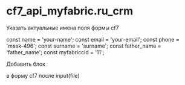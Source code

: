 # cf7_api_myfabric.ru_crm

Указать актуальные имена поля формы cf7 

  const name = 'your-name';
  const email = 'your-email';
  const phone = 'mask-496';
  const surname = 'surname';
  const father_name = 'father_name';
  const myfabriccid = '11';

Добавить блок <div class="ffiles"></div>  в форму cf7 после input(file)
